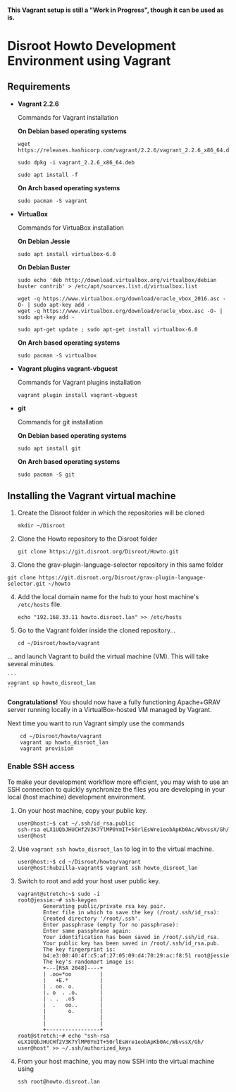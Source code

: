 #### This Vagrant setup is still a "Work in Progress", though it can be used as is.

# Disroot Howto Development Environment using Vagrant

## Requirements
* **Vagrant 2.2.6**

	Commands for Vagrant installation

	**On Debian based operating systems**

	```
	wget https://releases.hashicorp.com/vagrant/2.2.6/vagrant_2.2.6_x86_64.deb
	```
	```
	sudo dpkg -i vagrant_2.2.6_x86_64.deb
	```
	```
	sudo apt install -f
	```

  **On Arch based operating systems**
	```
	sudo pacman -S vagrant
	```

* **VirtuaBox**

	Commands for VirtuaBox installation

	**On Debian Jessie**
	```
	sudo apt install virtualbox-6.0
	```

	**On Debian Buster**
	```
	sudo echo 'deb http://download.virtualbox.org/virtualbox/debian buster contrib' > /etc/apt/sources.list.d/virtualbox.list
	```
	```
	wget -q https://www.virtualbox.org/download/oracle_vbox_2016.asc -O- | sudo apt-key add -
	wget -q https://www.virtualbox.org/download/oracle_vbox.asc -O- | sudo apt-key add -
	```
	```
	sudo apt-get update ; sudo apt-get install virtualbox-6.0
	```

  **On Arch based operating systems**
	```
	sudo pacman -S virtualbox
	```

* **Vagrant plugins vagrant-vbguest**

	Commands for Vagrant plugins installation

	```
	vagrant plugin install vagrant-vbguest
	```

* **git**

	Commands for git installation

	**On Debian based operating systems**

	```
	sudo apt install git
	```

  **On Arch based operating systems**

	```
	sudo pacman -S git
	```

## Installing the Vagrant virtual machine

1. Create the Disroot folder in which the repositories will be cloned

	```
	mkdir ~/Disroot
	```

2. Clone the Howto repository to the Disroot folder

	```
	git clone https://git.disroot.org/Disroot/Howto.git
	```

3. Clone the grav-plugin-language-selector repository in this same folder
  ```
  git clone https://git.disroot.org/Disroot/grav-plugin-language-selector.git ~/howto
  ```

4. Add the local domain name for the hub to your host machine's `/etc/hosts` file.

	```
	echo "192.168.33.11 howto.disroot.lan" >> /etc/hosts
	```

5. Go to the Vagrant folder inside the cloned repository...

	```
	cd ~/Disroot/howto/vagrant
	```
... and launch Vagrant to build the virtual machine (VM). This will take several minutes.

	```
	vagrant up howto_disroot_lan
	```

**Congratulations!** You should now have a fully functioning Apache+GRAV server running locally in a VirtualBox-hosted VM managed by Vagrant.

Next time you want to run Vagrant simply use the commands

```
	cd ~/Disroot/howto/vagrant
	vagrant up howto_disroot_lan
	vagrant provision
```

### Enable SSH access

To make your development workflow more efficient, you may wish to use an SSH connection to quickly synchronize the files you are developing in your local (host machine) development environment.

1. On your host machine, copy your public key.

	```
	user@host:~$ cat ~/.ssh/id_rsa.public
	ssh-rsa eLX1UQbJHUCHf2V3K7YlMP0YmIT+50rlEsWre1eobApKb0Ac/WbvssX/Gh/ user@host
	```

2. Use `vagrant ssh howto_disroot_lan` to log in to the virtual machine.

	```
	user@host:~$ cd ~/Disroot/howto/vagrant
	user@host:hubzilla-vagrant$ vagrant ssh howto_disroot_lan
	```

3. Switch to root and add your host user public key.

	```
	vagrant@stretch:~$ sudo -i
	root@jessie:~# ssh-keygen
			Generating public/private rsa key pair.
			Enter file in which to save the key (/root/.ssh/id_rsa):
			Created directory '/root/.ssh'.
			Enter passphrase (empty for no passphrase):
			Enter same passphrase again:
			Your identification has been saved in /root/.ssh/id_rsa.
			Your public key has been saved in /root/.ssh/id_rsa.pub.
			The key fingerprint is:
			b4:e3:00:40:4f:c5:af:27:05:09:d4:70:29:ac:f8:51 root@jessie
			The key's randomart image is:
			+---[RSA 2048]----+
			| .oo=*oo         |
			|   +E.*          |
			| . oo. o.        |
			|. o  . .o.       |
			| . .  .oS        |
			|  .   oo..       |
			|       o.        |
			|                 |
			|                 |
			+-----------------+
	root@stretch:~# echo "ssh-rsa eLX1UQbJHUCHf2V3K7YlMP0YmIT+50rlEsWre1eobApKb0Ac/WbvssX/Gh/ user@host" >> ~/.ssh/authorized_keys
	```

4. From your host machine, you may now SSH into the virtual machine using

	```
	ssh root@howto.disroot.lan
	```
